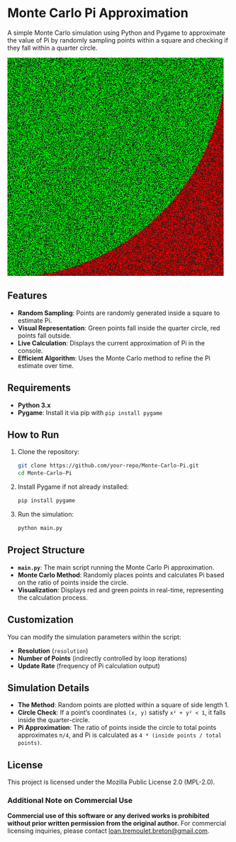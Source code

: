 # Monte Carlo Pi Approximation

A simple Monte Carlo simulation using Python and Pygame to approximate the value of Pi by randomly sampling points within a square and checking if they fall within a quarter circle.

![image](./illustration.png)

## Features

- **Random Sampling**: Points are randomly generated inside a square to estimate Pi.
- **Visual Representation**: Green points fall inside the quarter circle, red points fall outside.
- **Live Calculation**: Displays the current approximation of Pi in the console.
- **Efficient Algorithm**: Uses the Monte Carlo method to refine the Pi estimate over time.

## Requirements

- **Python 3.x**
- **Pygame**: Install it via pip with `pip install pygame`

## How to Run

1. Clone the repository:
   ```bash
   git clone https://github.com/your-repo/Monte-Carlo-Pi.git
   cd Monte-Carlo-Pi
   ```

2. Install Pygame if not already installed:
   ```bash
   pip install pygame
   ```

3. Run the simulation:
   ```bash
   python main.py
   ```

## Project Structure

- **`main.py`**: The main script running the Monte Carlo Pi approximation.
- **Monte Carlo Method**: Randomly places points and calculates Pi based on the ratio of points inside the circle.
- **Visualization**: Displays red and green points in real-time, representing the calculation process.

## Customization

You can modify the simulation parameters within the script:

- **Resolution** (`resolution`)
- **Number of Points** (indirectly controlled by loop iterations)
- **Update Rate** (frequency of Pi calculation output)

## Simulation Details

- **The Method**: Random points are plotted within a square of side length 1.
- **Circle Check**: If a point’s coordinates `(x, y)` satisfy `x² + y² < 1`, it falls inside the quarter-circle.
- **Pi Approximation**: The ratio of points inside the circle to total points approximates `π/4`, and Pi is calculated as `4 * (inside points / total points)`.

## License

This project is licensed under the Mozilla Public License 2.0 (MPL-2.0).

### Additional Note on Commercial Use
**Commercial use of this software or any derived works is prohibited without prior written permission from the original author.** For commercial licensing inquiries, please contact loan.tremoulet.breton@gmail.com.


